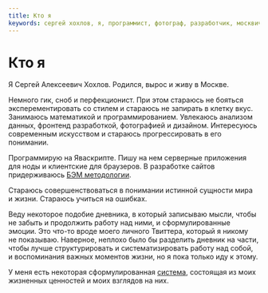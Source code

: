 ```yaml
---
title: Кто я
keywords: сергей хохлов, я, программист, фотограф, разработчик, москвич, ценности, математика, информатика, бэм, методология, данные, анализ, яваскрипт, js, javascript, дизайн, искусство, skhokhlov
---
```

# Кто я

Я&nbsp;Сергей Алексеевич Хохлов. Родился, вырос и&nbsp;живу в&nbsp;Москве.

Немного гик, сноб и&nbsp;перфекционист. При этом стараюсь не&nbsp;бояться эксперементировать со&nbsp;стилем и&nbsp;стараюсь не&nbsp;запирать в&nbsp;клетку вкус. Занимаюсь математикой и&nbsp;программированием. Увлекаюсь анализом данных, фронтенд разработкой, фотографией и&nbsp;дизайном. Интересуюсь современным искусством и&nbsp;стараюсь прогрессировать в&nbsp;его понимании.

Программирую на&nbsp;Яваскрипте. Пишу на&nbsp;нем серверные приложения для ноды и&nbsp;клиентские для браузеров. В&nbsp;разработке сайтов придерживаюсь [БЭМ методологии](https://ru.bem.info/method/).

Стараюсь совершенствоваться в&nbsp;понимании истинной сущности мира и&nbsp;жизни. Стараюсь учиться на ошибках.

Веду некоторое подобие дневника, в&nbsp;который записываю мысли, чтобы не&nbsp;забыть и&nbsp;продолжить работу над ними, и&nbsp;сформулированные эмоции. Это что-то вроде моего личного Твиттера, который я&nbsp;никому не&nbsp;показываю. Наверное, неплохо было&nbsp;бы разделить дневник на&nbsp;части, чтобы лучше структурировать и&nbsp;систематизировать работу над собой, и&nbsp;воспоминания важных моментов жизни, но&nbsp;я&nbsp;пока только иду к&nbsp;этому.

У&nbsp;меня есть некоторая сформулированная [система](/special/plus), состоящая из&nbsp;моих жизненных ценностей и&nbsp;моих взглядов на&nbsp;них.
